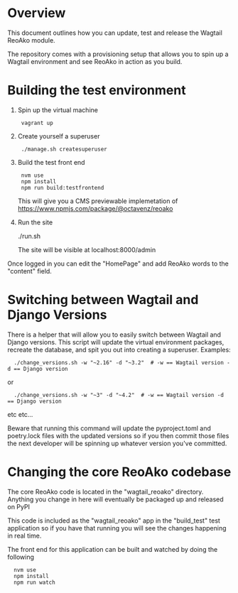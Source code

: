 # Overview

This document outlines how you can update, test and release the Wagtail ReoAko module.

The repository comes with a provisioning setup that allows you to spin up a Wagtail environment and see ReoAko in action as you build.

# Building the test environment

1. Spin up the virtual machine

        vagrant up

2. Create yourself a superuser

        ./manage.sh createsuperuser

3. Build the test front end

        nvm use
        npm install
        npm run build:testfrontend

    This will give you a CMS previewable implemetation of https://www.npmjs.com/package/@octavenz/reoako

4. Run the site

      ./run.sh

   The site will be visible at localhost:8000/admin

Once logged in you can edit the "HomePage" and add ReoAko words to the "content" field.

# Switching between Wagtail and Django Versions

There is a helper that will allow you to easily switch between Wagtail and Django versions. This script will update the
virtual environment packages, recreate the database, and spit you out into creating a superuser. Examples:

      ./change_versions.sh -w "~2.16" -d "~3.2"  # -w == Wagtail version -d == Django version

   or 

      ./change_versions.sh -w "~3" -d "~4.2"  # -w == Wagtail version -d == Django version

   etc etc...

Beware that running this command will update the pyproject.toml and poetry.lock files with the updated versions so if you then commit those files the next developer will be spinning up whatever version you've committed.

# Changing the core ReoAko codebase

The core ReoAko code is located in the "wagtail_reoako" directory. Anything you change in here will eventually be packaged up and released on PyPI

This code is included as the "wagtail_reoako" app in the "build_test" test application so if you have that running you will see the changes happening in real time.

The front end for this application can be built and watched by doing the following

      nvm use
      npm install
      npm run watch



